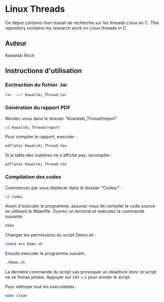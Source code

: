 # Linux Threads

Ce dépot contiens mon travail de recherche sur les threads Linux en C.
This repository contains my research work on Linux threads in C.

## Auteur

Kowalski Roch

## Instructions d'utilisation

### Exctraction du fichier .tar

```bash
tar -xvf Kowalski_Thread.tar
```

### Génération du rapport PDF

Rendez-vous dans le dossier "Kowalski_Thread/report"

```bash
cd Kowalski_Thread/report
```

Pour compiler le rapport, executer :

```bash
pdflatex Kowalski_Thread.tex
```

Si la table des matières ne s'affiche pas, recompiler :

```bash
pdflatex Kowalski_Thread.tex
```

### Compilation des codes

Commencer par vous déplacer dans le dossier "Codes/" :

```bash
cd Codes
```

Avant d'exécuter le programme, assurez-vous de compiler le code source en utilisant le Makefile. Ouvrez un terminal et exécutez la commande suivante :

```bash
make
```

Changer les permissions du script Demo.sh :

```bash
chmod a+x Demo.sh
```

Ensuite executer le programme suivant :

```bash
./Demo.sh
```

La dernière commande du script vas provoquer un deadlock donc le script ne se finiras jamais.
Appuyer sur ctrl + c pour arreter le script.

Pour nettoyer tout les executebles :

```bash
make clean
```
